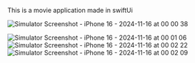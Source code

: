 This is a movie application made in swiftUi


![Simulator Screenshot - iPhone 16 - 2024-11-16 at 00 00 38](https://github.com/user-attachments/assets/12e3bdb0-e17f-42a3-bd0b-06a44a55b32d)


![Simulator Screenshot - iPhone 16 - 2024-11-16 at 00 01 06](https://github.com/user-attachments/assets/34a91f57-d37c-4a32-8977-a723e47f0b7e)
![Simulator Screenshot - iPhone 16 - 2024-11-16 at 00 02 22](https://github.com/user-attachments/assets/b936787f-5f55-43aa-b1e4-f4eff93dc7a9)
![Simulator Screenshot - iPhone 16 - 2024-11-16 at 00 02 09](https://github.com/user-attachments/assets/03e54ff7-7997-4b00-98fa-fbade40fb18c)
